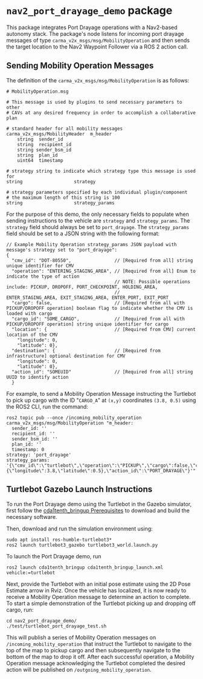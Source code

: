 # `nav2_port_drayage_demo` package

This package integrates Port Drayage operations with a Nav2-based autonomy stack. The package's node listens for
incoming port drayage messages of type `carma_v2x_msgs/msg/MobilityOperation` and then sends the target location to the Nav2 Waypoint
Follower via a ROS 2 action call.

## Sending Mobility Operation Messages
The definition of the `carma_v2x_msgs/msg/MobilityOperation` is as follows:

```
# MobilityOperation.msg

# This message is used by plugins to send necessary parameters to other
# CAVs at any desired frequency in order to accomplish a collaborative plan

# standard header for all mobility messages
carma_v2x_msgs/MobilityHeader  m_header
	string  sender_id
	string  recipient_id
	string sender_bsm_id
	string  plan_id
	uint64  timestamp

# strategy string to indicate which strategy type this message is used for
string                   strategy

# strategy parameters specified by each individual plugin/component
# the maximum length of this string is 100
string                   strategy_params
```

For the purpose of this demo, the only necessary fields to populate when sending instructions to the vehicle are `strategy` and `strategy_params`. The `strategy` field should always be set to `port_drayage`. The `strategy_params` field should be set to a JSON string with the following format:

```
// Example Mobility Operation strategy_params JSON payload with message's strategy set to "port_drayage":
{
  "cmv_id": "DOT-80550",                // [Required from all] string unique identifier for CMV 
  "operation": "ENTERING_STAGING_AREA", // [Required from all] Enum to indicate the type of action
                                        // NOTE: Possible operations include: PICKUP, DROPOFF, PORT_CHECKPOINT, HOLDING_AREA, 
                                        //                                    ENTER_STAGING_AREA, EXIT_STAGING_AREA, ENTER_PORT, EXIT_PORT
  "cargo": false,                       // [Required from all with PICKUP/DROPOFF operation] boolean flag to indicate whether the CMV is loaded with cargo
  "cargo_id": "SOME_CARGO",             // [Required from all with PICKUP/DROPOFF operation] string unique identifier for cargo
  "location": {                         // [Required from CMV] current location of the CMV
    "longitude": 0, 
    "latitude": 0}, 
  "destination": {                      // [Required from infrastructure] optional destination for CMV
    "longitude": 0,
    "latitude": 0},
  "action_id": "SOMEUID"                // [Required from all] string UUID to identify action
  }
```


For example, to send a Mobility Operation Message instructing the Turtlebot to pick up cargo with the ID "`CARGO_A`" at `(x,y)` coordinates `(3.8, 0.5)` using the ROS2 CLI, run the command:

```
ros2 topic pub --once /incoming_mobility_operation carma_v2x_msgs/msg/MobilityOperation "m_header:
  sender_id: ''
  recipient_id: ''
  sender_bsm_id: ''
  plan_id: ''
  timestamp: 0
strategy: 'port_drayage'
strategy_params: '{\"cmv_id\":\"turtlebot\",\"operation\":\"PICKUP\",\"cargo\":false,\"cargo_id\":\"CARGO_A\",\"destination\":{\"longitude\":3.8,\"latitude\":0.5},\"action_id\":\"PORT_DRAYAGE\"}'"
```

## Turtlebot Gazebo Launch Instructions

To run the Port Drayage demo using the Turtlebot in the Gazebo simulator, first follow the [cda1tenth_bringup Prerequisites](https://github.com/usdot-fhwa-stol/cda1tenth_bringup?tab=readme-ov-file#prerequisites) to download and build the necessary software.

Then, download and run the simulation environment using:

```
sudo apt install ros-humble-turtlebot3*
ros2 launch turtlebot3_gazebo turtlebot3_world.launch.py
```

To launch the Port Drayage demo, run 
```
ros2 launch cda1tenth_bringup cda1tenth_bringup_launch.xml vehicle:=turtlebot
```

Next, provide the Turtlebot with an initial pose estimate using the 2D Pose Estimate arrow in Rviz. Once the vehicle has localized, it is now ready to
receive a Mobility Operation message to determine an action to complete. To start a simple demonstration of the Turtlebot picking up and dropping off cargo, run:

```
cd nav2_port_drayage_demo/
./test/turtlebot_port_drayage_test.sh
```

This will publish a series of Mobility Operation messages on `/incoming_mobility_operation` that instruct the Turtlebot to navigate to the top of the map to pickup cargo and then subsequently navigate to the bottom of the map to drop it off. After each successful operation, a Mobility Operation message acknowledging the Turtlebot completed the desired action will be published on `/outgoing_mobility_operation`.
